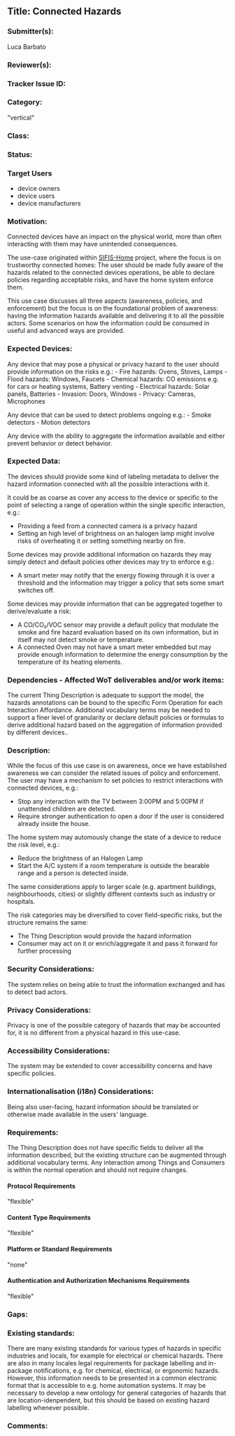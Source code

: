 ## Title: Connected Hazards

### Submitter(s):

Luca Barbato

### Reviewer(s):

<Suggest reviewers>

### Tracker Issue ID:

<please leave blank>

### Category:

"vertical"

### Class:

<please leave blank>

### Status:

<please leave blank>

### Target Users

- device owners
- device users
- device manufacturers


### Motivation:

Connected devices have an impact on the physical world, more than often interacting with them may have unintended consequences.

The use-case originated within [SIFIS-Home](https://sifis-home.eu) project, where the focus is on trustworthy connected homes:
The user should be made fully aware of the hazards related to the connected devices operations, be able to declare policies regarding acceptable risks, and have the home system enforce them.

This use case discusses all three aspects (awareness, policies, and enforcement) but the focus is on the foundational problem of awareness: having the information hazards available and delivering it to all the possible actors.
Some scenarios on how the information could be consumed in useful and advanced ways are provided.

### Expected Devices:

Any device that may pose a physical or privacy hazard to the user should provide information on the risks e.g.:
    - Fire hazards: Ovens, Stoves, Lamps
    - Flood hazards: Windows, Faucets
    - Chemical hazards: CO emissions e.g. for cars or heating systems, Battery venting
    - Electrical hazards: Solar panels, Batteries
    - Invasion: Doors, Windows
    - Privacy: Cameras, Microphones

Any device that can be used to detect problems ongoing e.g.:
    - Smoke detectors
    - Motion detectors

Any device with the ability to aggregate the information available and either prevent behavior or detect behavior.

### Expected Data:

The devices should provide some kind of labeling metadata to deliver the hazard information connected with all the possible interactions with it.

It could be as coarse as cover any access to the device or specific to the point of selecting a range of operation within the single specific interaction, e.g.:
- Providing a feed from a connected camera is a privacy hazard
- Setting an high level of brightness on an halogen lamp might involve risks of overheating it or setting something nearby on fire.

Some devices may provide additional information on hazards they may simply detect and default policies other devices may try to enforce e.g.:
- A smart meter may notify that the energy flowing through it is over a threshold and the information may trigger a policy that sets some smart switches off.

Some devices may provide information that can be aggregated together to derive/evaluate a risk:
- A CO/CO₂/VOC sensor may provide a default policy that modulate the smoke and fire hazard evaluation based on its own information, but in itself may not detect smoke or temperature.
- A connected Oven may not have a smart meter embedded but may provide enough information to determine the energy consumption by the temperature of its heating elements.

### Dependencies - Affected WoT deliverables and/or work items:

The current Thing Description is adequate to support the model, the hazards annotations can be bound to the specific Form Operation for each Interaction Affordance.
Additional vocabulary terms may be needed to support a finer level of granularity or declare default policies or formulas to derive additional hazard based on the aggregation of information provided by different devices..

### Description:
While the focus of this use case is on awareness, once we have established awareness 
we can consider the related issues of policy and enforcement.
The user may have a mechanism to set policies to restrict interactions with connected devices, e.g.:
- Stop any interaction with the TV between 3:00PM and 5:00PM if unattended children are detected.
- Require stronger authentication to open a door if the user is considered already inside the house.

The home system may automously change the state of a device to reduce the risk level, e.g.:
- Reduce the brightness of an Halogen Lamp
- Start the A/C system if a room temperature is outside the bearable range and a person is detected inside.

The same considerations apply to larger scale (e.g. apartment buildings, neighbourhoods, cities) or slightly different contexts such as industry or hospitals.

The risk categories may be diversified to cover field-specific risks, but the structure remains the same:
- The Thing Description would provide the hazard information
- Consumer may act on it or enrich/aggregate it and pass it forward for further processing

### Security Considerations:

The system relies on being able to trust the information exchanged and has to detect bad actors.

### Privacy Considerations:

Privacy is one of the possible category of hazards that may be accounted for, it is no different from a physical hazard in this use-case.

### Accessibility Considerations:

The system may be extended to cover accessibility concerns and have specific policies.

### Internationalisation (i18n) Considerations:

Being also user-facing, hazard information should be translated or otherwise made
available in the users' language.

### Requirements:

The Thing Description does not have specific fields to deliver all the information described, but the existing structure can be augmented through additional vocabulary terms.
Any interaction among Things and Consumers is within the normal operation and should not require changes.

#### Protocol Requirements

"flexible"

#### Content Type Requirements

"flexible"

#### Platform or Standard Requirements

"none"

#### Authentication and Authorization Mechanisms Requirements

"flexible"

### Gaps:

### Existing standards:

There are many existing standards for various types of hazards in specific industries and
locals, for example for electrical or chemical hazards.  There are also in many locales legal
requirements for package labelling and in-package notifications, e.g. for chemical, electrical,
or ergonomic hazards.  However, this information needs to be presented in a common
electronic format that is accessible to e.g. home automation systems.  It may be necessary
to develop a new ontology for general categories of hazards that are location-idenpendent,
but this should be based on existing hazard labelling whenever possible.

### Comments:
